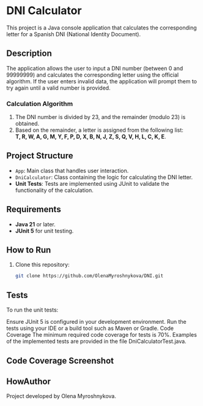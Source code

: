 # DNI Calculator

This project is a Java console application that calculates the corresponding letter for a Spanish DNI (National Identity Document).

## Description

The application allows the user to input a DNI number (between 0 and 99999999) and calculates the corresponding letter using the official algorithm. If the user enters invalid data, the application will prompt them to try again until a valid number is provided.

### Calculation Algorithm
1. The DNI number is divided by 23, and the remainder (modulo 23) is obtained.
2. Based on the remainder, a letter is assigned from the following list:  
   **T, R, W, A, G, M, Y, F, P, D, X, B, N, J, Z, S, Q, V, H, L, C, K, E**.

## Project Structure

- `App`: Main class that handles user interaction.
- `DniCalculator`: Class containing the logic for calculating the DNI letter.
- **Unit Tests**: Tests are implemented using JUnit to validate the functionality of the calculation.

## Requirements

- **Java 21** or later.
- **JUnit 5** for unit testing.

## How to Run

1. Clone this repository:
   ```bash
   git clone https://github.com/OlenaMyroshnykova/DNI.git
   ```
## Tests
To run the unit tests:

Ensure JUnit 5 is configured in your development environment.
Run the tests using your IDE or a build tool such as Maven or Gradle.
Code Coverage
The minimum required code coverage for tests is 70%. Examples of the implemented tests are provided in the file DniCalculatorTest.java.

## Code Coverage Screenshot

## HowAuthor
Project developed by Olena Myroshnykova.
